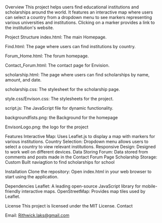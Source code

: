 Overview
This project helps users find educational institutions and scholarships around the world. It features an interactive map where users can select a country from a dropdown menu to see markers representing various universities and institutions. Clicking on a marker provides a link to the institution's website.

Project Structure
index.html: The main Homepage.

Find.html: The page where users can find institutions by country.

Forum_Home.html: The forum homepage.

Contact_Forum.html: The contact page for Envision.

scholarship.html: The page where users can find scholarships by name, amount, and date.

scholarship.css: The stylesheet for the scholarship page.

style.css/Envison.css: The stylesheets for the project.

script.js: The JavaScript file for dynamic functionality.

backgroundfists.png: the Background for the homepage

EnvisonLogo.png: the logo for the project

Features
Interactive Map: Uses Leaflet.js to display a map with markers for various institutions.
Country Selection: Dropdown menu allows users to select a country to view relevant institutions.
Responsive Design: Designed to work well on different devices.
Data Storing Forum: Data stored from comments and posts made in the Contact Forum Page
Scholarship Storage: Custom Built naviagtion to find scholarships for school

Installation
Clone the repository:
Open index.html in your web browser to start using the application.

Dependencies
Leaflet: A leading open-source JavaScript library for mobile-friendly interactive maps.
OpenStreetMap: Provides map tiles used by Leaflet.

License
This project is licensed under the MIT License.
Contact

Email: Rithwick.laks@gmail.com
